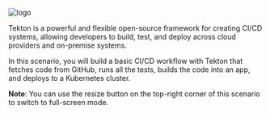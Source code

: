 ![logo](https://github.com/tektoncd/website/tree/master/tutorials/katacoda/getting-started/images/logo.png?raw=true)

Tekton is a powerful and flexible open-source framework for creating 
CI/CD systems, allowing developers to build, test, and deploy across 
cloud providers and on-premise systems.

In this scenario, you will build a basic CI/CD workflow with Tekton that
fetches code from GitHub, runs all the tests, builds the code into an
app, and deploys to a Kubernetes cluster.

**Note**: You can use the resize button on the top-right corner of this
scenario to switch to full-screen mode.
